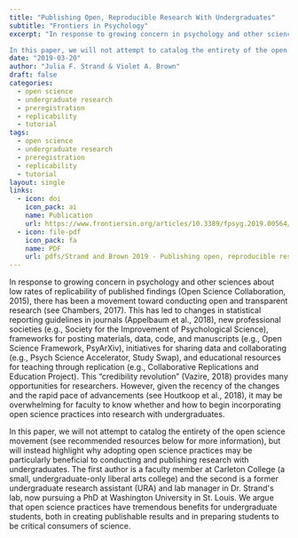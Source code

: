 ```yaml
---
title: "Publishing Open, Reproducible Research With Undergraduates"
subtitle: "Frontiers in Psychology"
excerpt: "In response to growing concern in psychology and other sciences about low rates of replicability of published findings (Open Science Collaboration, 2015), there has been a movement toward conducting open and transparent research (see Chambers, 2017). This has led to changes in statistical reporting guidelines in journals (Appelbaum et al., 2018), new professional societies (e.g., Society for the Improvement of Psychological Science), frameworks for posting materials, data, code, and manuscripts (e.g., Open Science Framework, PsyArXiv), initiatives for sharing data and collaborating (e.g., Psych Science Accelerator, Study Swap), and educational resources for teaching through replication (e.g., Collaborative Replications and Education Project). This “credibility revolution” (Vazire, 2018) provides many opportunities for researchers. However, given the recency of the changes and the rapid pace of advancements (see Houtkoop et al., 2018), it may be overwhelming for faculty to know whether and how to begin incorporating open science practices into research with undergraduates.

In this paper, we will not attempt to catalog the entirety of the open science movement (see recommended resources below for more information), but will instead highlight why adopting open science practices may be particularly beneficial to conducting and publishing research with undergraduates. The first author is a faculty member at Carleton College (a small, undergraduate-only liberal arts college) and the second is a former undergraduate research assistant (URA) and lab manager in Dr. Strand's lab, now pursuing a PhD at Washington University in St. Louis. We argue that open science practices have tremendous benefits for undergraduate students, both in creating publishable results and in preparing students to be critical consumers of science."
date: "2019-03-20"
author: "Julia F. Strand & Violet A. Brown"
draft: false
categories:
  - open science
  - undergraduate research
  - preregistration
  - replicability
  - tutorial
tags:
  - open science
  - undergraduate research
  - preregistration
  - replicability
  - tutorial
layout: single
links:
  - icon: doi
    icon_pack: ai
    name: Publication
    url: https://www.frontiersin.org/articles/10.3389/fpsyg.2019.00564/full
  - icon: file-pdf
    icon_pack: fa
    name: PDF
    url: pdfs/Strand and Brown 2019 - Publishing open, reproducible research with undergraduates.pdf
---
```


In response to growing concern in psychology and other sciences about low rates of replicability of published findings (Open Science Collaboration, 2015), there has been a movement toward conducting open and transparent research (see Chambers, 2017). This has led to changes in statistical reporting guidelines in journals (Appelbaum et al., 2018), new professional societies (e.g., Society for the Improvement of Psychological Science), frameworks for posting materials, data, code, and manuscripts (e.g., Open Science Framework, PsyArXiv), initiatives for sharing data and collaborating (e.g., Psych Science Accelerator, Study Swap), and educational resources for teaching through replication (e.g., Collaborative Replications and Education Project). This “credibility revolution” (Vazire, 2018) provides many opportunities for researchers. However, given the recency of the changes and the rapid pace of advancements (see Houtkoop et al., 2018), it may be overwhelming for faculty to know whether and how to begin incorporating open science practices into research with undergraduates.

In this paper, we will not attempt to catalog the entirety of the open science movement (see recommended resources below for more information), but will instead highlight why adopting open science practices may be particularly beneficial to conducting and publishing research with undergraduates. The first author is a faculty member at Carleton College (a small, undergraduate-only liberal arts college) and the second is a former undergraduate research assistant (URA) and lab manager in Dr. Strand's lab, now pursuing a PhD at Washington University in St. Louis. We argue that open science practices have tremendous benefits for undergraduate students, both in creating publishable results and in preparing students to be critical consumers of science.